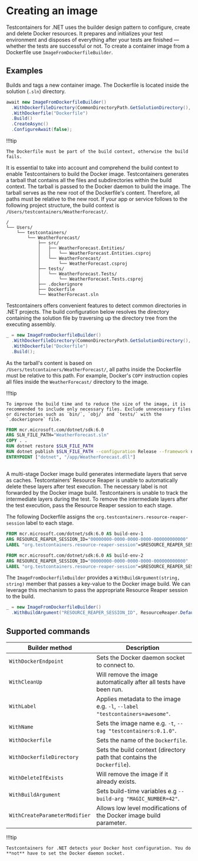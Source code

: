 # Creating an image

Testcontainers for .NET uses the builder design pattern to configure, create and delete Docker resources. It prepares and initializes your test environment and disposes of everything after your tests are finished — whether the tests are successful or not. To create a container image from a Dockerfile use `ImageFromDockerfileBuilder`.

## Examples

Builds and tags a new container image. The Dockerfile is located inside the solution (`.sln`) directory.

```csharp
await new ImageFromDockerfileBuilder()
  .WithDockerfileDirectory(CommonDirectoryPath.GetSolutionDirectory(), string.Empty)
  .WithDockerfile("Dockerfile")
  .Build()
  .CreateAsync()
  .ConfigureAwait(false);
```

!!!tip

    The Dockerfile must be part of the build context, otherwise the build fails.

It is essential to take into account and comprehend the build context to enable Testcontainers to build the Docker image. Testcontainers generates a tarball that contains all the files and subdirectories within the build context. The tarball is passed to the Docker daemon to build the image. The tarball serves as the new root of the Dockerfile's content. Therefore, all paths must be relative to the new root. If your app or service follows to the following project structure, the build context is `/Users/testcontainers/WeatherForecast/`.

    /
    └── Users/
        └── testcontainers/
            └── WeatherForecast/
                ├── src/
                │   ├── WeatherForecast.Entities/
                │   │   └── WeatherForecast.Entities.csproj
                │   └── WeatherForecast/
                │       └── WeatherForecast.csproj
                ├── tests/
                │   └── WeatherForecast.Tests/
                │       └── WeatherForecast.Tests.csproj
                ├── .dockerignore
                ├── Dockerfile
                └── WeatherForecast.sln

Testcontainers offers convenient features to detect common directories in .NET projects. The build configuration below resolves the directory containing the solution file by traversing up the directory tree from the executing assembly.

```csharp
_ = new ImageFromDockerfileBuilder()
  .WithDockerfileDirectory(CommonDirectoryPath.GetSolutionDirectory(), string.Empty)
  .WithDockerfile("Dockerfile")
  .Build();
```

As the tarball's content is based on `/Users/testcontainers/WeatherForecast/`, all paths inside the Dockerfile must be relative to this path. For example, Docker's `COPY` instruction copies all files inside the `WeatherForecast/` directory to the image.

!!!tip

    To improve the build time and to reduce the size of the image, it is recommended to include only necessary files. Exclude unnecessary files or directories such as `bin/`, `obj/` and `tests/` with the `.dockerignore` file.

```Dockerfile
FROM mcr.microsoft.com/dotnet/sdk:6.0
ARG SLN_FILE_PATH="WeatherForecast.sln"
COPY . .
RUN dotnet restore $SLN_FILE_PATH
RUN dotnet publish $SLN_FILE_PATH --configuration Release --framework net6.0 --output app
ENTRYPOINT ["dotnet", "/app/WeatherForecast.dll"]
```

##

A multi-stage Docker image build generates intermediate layers that serve as caches. Testcontainers'  Resource Reaper is unable to automatically delete these layers after test execution. The necessary label is not forwarded by the Docker image build. Testcontainers is unable to track the intermediate layers during the test. To remove the intermediate layers after the test execution, pass the Resource Reaper session to each stage.

The following Dockerfile assigns the `org.testcontainers.resource-reaper-session` label to each stage.

```Dockerfile
FROM mcr.microsoft.com/dotnet/sdk:6.0 AS build-env-1
ARG RESOURCE_REAPER_SESSION_ID="00000000-0000-0000-0000-000000000000"
LABEL "org.testcontainers.resource-reaper-session"=$RESOURCE_REAPER_SESSION_ID

FROM mcr.microsoft.com/dotnet/sdk:6.0 AS build-env-2
ARG RESOURCE_REAPER_SESSION_ID="00000000-0000-0000-0000-000000000000"
LABEL "org.testcontainers.resource-reaper-session"=$RESOURCE_REAPER_SESSION_ID
```

The `ImageFromDockerfileBuilder` provides a `WithBuildArgument(string, string)` member that passes a key-value to the Docker image build. We can leverage this mechanism to pass the appropriate Resource Reaper session to the build.

```csharp
_ = new ImageFromDockerfileBuilder()
  .WithBuildArgument("RESOURCE_REAPER_SESSION_ID", ResourceReaper.DefaultSessionId.ToString("D"));
```

## Supported commands

| Builder method                | Description                                                                                                |
|-------------------------------|------------------------------------------------------------------------------------------------------------|
| `WithDockerEndpoint`          | Sets the Docker daemon socket to connect to.                                                               |
| `WithCleanUp`                 | Will remove the image automatically after all tests have been run.                                         |
| `WithLabel`                   | Applies metadata to the image e.g. `-l`, `--label "testcontainers=awesome"`.                               |
| `WithName`                    | Sets the image name e.g. `-t`, `--tag "testcontainers:0.1.0"`.                                             |
| `WithDockerfile`              | Sets the name of the `Dockerfile`.                                                                         |
| `WithDockerfileDirectory`     | Sets the build context (directory path that contains the `Dockerfile`).                                    |
| `WithDeleteIfExists`          | Will remove the image if it already exists.                                                                |
| `WithBuildArgument`           | Sets build-time variables e.g `--build-arg "MAGIC_NUMBER=42"`.                                             |
| `WithCreateParameterModifier` | Allows low level modifications of the Docker image build parameter.                                        |

!!!tip

    Testcontainers for .NET detects your Docker host configuration. You do **not** have to set the Docker daemon socket.
